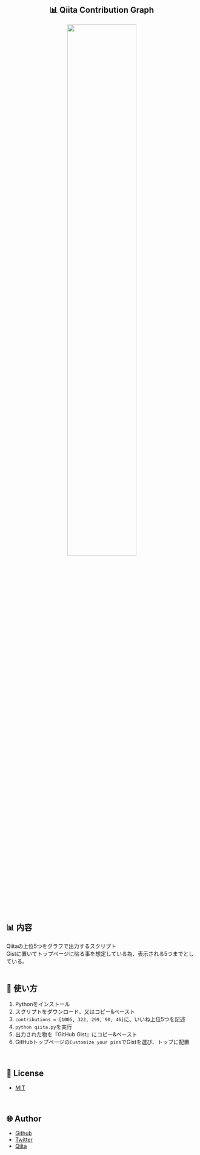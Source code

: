 <h2 align="center">📊 Qiita Contribution Graph</h2>

<p align="center">
  <a href="https://gist.github.com/aocattleya/146c0e27c097810d811953f4ecbe3840"><img src="https://user-images.githubusercontent.com/39142850/74376669-e884df80-4e25-11ea-9ce0-39e322b256a0.png" width="60%;" /></a>
</p>

## 📊 内容

Qiitaの上位5つをグラフで出力するスクリプト  
Gistに置いてトップページに貼る事を想定している為、表示される5つまでとしている。<br>
<br>

## 💬 使い方

1.  Pythonをインストール
1. スクリプトをダウンロード、又はコピー&ペースト
1. `contributions = [1005, 322, 299, 90, 46]`に、いいね上位5つを記述
1.  `python qiita.py`を実行
1.  出力された物を『GitHub Gist』にコピー&ペースト
1.  GitHubトップページの`Customize your pins`でGistを選び、トップに配置<br>
<br>

## 🎫 License

- [MIT](https://raw.githubusercontent.com/aocattleya/Qiita-ContributionGraph/master/LICENSE)<br>
<br>

## 🌐 Author

- [Github](https://github.com/aocattleya)
- [Twitter](https://twitter.com/aocattleya)
- [Qiita](https://qiita.com/aocattleya)
